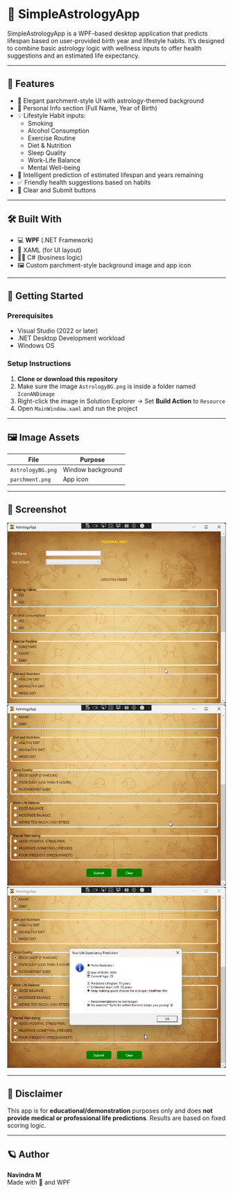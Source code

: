 # 🌌 SimpleAstrologyApp

SimpleAstrologyApp is a WPF-based desktop application that predicts lifespan based on user-provided birth year and lifestyle habits. It’s designed to combine basic astrology logic with wellness inputs to offer health suggestions and an estimated life expectancy.

---

## 🧰 Features

- 🎨 Elegant parchment-style UI with astrology-themed background
- 🧑 Personal Info section (Full Name, Year of Birth)
- 💡 Lifestyle Habit inputs:
  - Smoking
  - Alcohol Consumption
  - Exercise Routine
  - Diet & Nutrition
  - Sleep Quality
  - Work-Life Balance
  - Mental Well-being
- 🧮 Intelligent prediction of estimated lifespan and years remaining
- ✅ Friendly health suggestions based on habits
- 📜 Clear and Submit buttons

---

## 🛠️ Built With

- 💻 **WPF** (.NET Framework)
- 🧾 XAML (for UI layout)
- 👨‍💻 C# (business logic)
- 🖼️ Custom parchment-style background image and app icon

---

## 🚀 Getting Started

### Prerequisites

- Visual Studio (2022 or later)
- .NET Desktop Development workload
- Windows OS

### Setup Instructions

1. **Clone or download this repository**
2. Make sure the image `AstrologyBG.png` is inside a folder named `IconANDimage`
3. Right-click the image in Solution Explorer → Set **Build Action** to `Resource`
4. Open `MainWindow.xaml` and run the project

---

## 🖼️ Image Assets

| File                | Purpose          |
|---------------------|------------------|
| `AstrologyBG.png`   | Window background|
| `parchment.png`     | App icon         |

---

## 📸 Screenshot

![App Screenshot](./preview%20Img&Vid/PreviewAstrology.png)
![App Screenshot](./preview%20Img&Vid/PreviewAstrology1.png)
![App Screenshot](./preview%20Img&Vid/PreviewAstrology2.png)

---

## 📣 Disclaimer

This app is for **educational/demonstration** purposes only and does **not provide medical or professional life predictions**. Results are based on fixed scoring logic.

---

## 🪐 Author

**Navindra M**  
Made with 💖 and WPF

